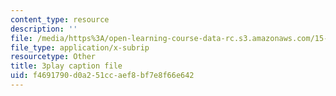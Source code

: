 ```yaml
---
content_type: resource
description: ''
file: /media/https%3A/open-learning-course-data-rc.s3.amazonaws.com/15-071-the-analytics-edge-spring-2017/f4691790d0a251ccaef8bf7e8f66e642_WTuwV-rWxUc.vtt
file_type: application/x-subrip
resourcetype: Other
title: 3play caption file
uid: f4691790-d0a2-51cc-aef8-bf7e8f66e642
---
```

